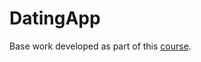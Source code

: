 # DatingApp
Base work developed as part of this [course](https://www.udemy.com/course/build-an-app-with-aspnet-core-and-angular-from-scratch/).